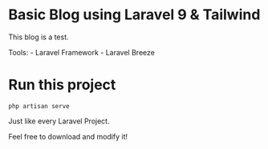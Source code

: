 
# Basic Blog using Laravel 9 & Tailwind

This blog is a test.

Tools:
    - Laravel Framework
    - Laravel Breeze

# Run this project
`php artisan serve`

Just like every Laravel Project.

Feel free to download and modify it!

